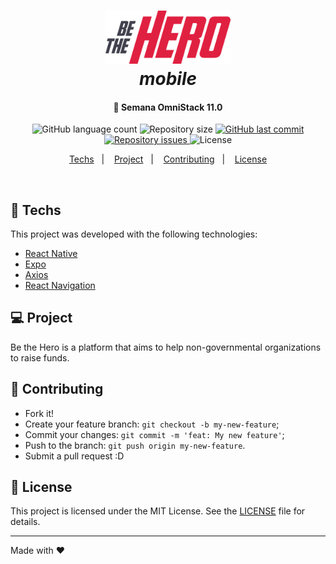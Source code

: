 <h1 align="center">
    <img alt="BeTheHero" title="#bethehero" src=".github/logo.svg" width="200px" />
    <br>
    <i><b>mobile</b></i>
</h1>

<h4 align="center">
  🚀 Semana OmniStack 11.0
</h4>
<p align="center">
  <img alt="GitHub language count" src="https://img.shields.io/github/languages/count/hardzork/bethehero-mobile">

  <img alt="Repository size" src="https://img.shields.io/github/repo-size/hardzork/bethehero-mobile">
  
  <a href="https://github.com/hardzork/bethehero-mobile/commits/master">
    <img alt="GitHub last commit" src="https://img.shields.io/github/last-commit/hardzork/bethehero-mobile">
  </a>

  <a href="https://github.com/hardzork/bethehero-mobile/issues">
    <img alt="Repository issues" src="https://img.shields.io/github/issues/hardzork/bethehero-mobile">
  </a>

  <img alt="License" src="https://img.shields.io/badge/license-MIT-brightgreen">
</p>

<p align="center">
  <a href="#rocket-techs">Techs</a>&nbsp;&nbsp;&nbsp;|&nbsp;&nbsp;&nbsp;
  <a href="#-project">Project</a>&nbsp;&nbsp;&nbsp;|&nbsp;&nbsp;&nbsp;
  <a href="#-contributing">Contributing</a>&nbsp;&nbsp;&nbsp;|&nbsp;&nbsp;&nbsp;
  <a href="#memo-license">License</a>
</p>

<br>

## :rocket: Techs

This project was developed with the following technologies:

- [React Native](https://reactnative.dev/)
- [Expo](https://expo.io/)
- [Axios](https://github.com/axios/axios)
- [React Navigation](https://reactnavigation.org/)

## 💻 Project

Be the Hero is a platform that aims to help non-governmental organizations to raise funds.

## 🤔 Contributing

- Fork it!
- Create your feature branch: `git checkout -b my-new-feature`;
- Commit your changes: `git commit -m 'feat: My new feature'`;
- Push to the branch: `git push origin my-new-feature`.
- Submit a pull request :D

## :memo: License

This project is licensed under the MIT License. See the [LICENSE](LICENSE.md) file for details.

---

Made with ♥
